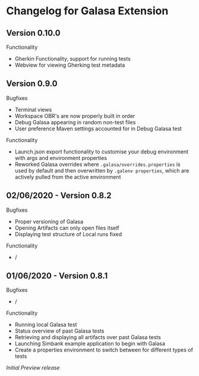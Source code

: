 # Changelog for Galasa Extension

## Version 0.10.0

Functionality
- Gherkin Functionality, support for running tests
- Webview for viewing Gherking test metadata

## Version 0.9.0

Bugfixes
- Terminal views
- Workspace OBR's are now properly built in order
- Debug Galasa appearing in random non-test files
- User preference Maven settings accounted for in Debug Galasa test

Functionality
- Launch.json export functionality to customise your debug environment with args and environment properties
- Reworked Galasa overrides where `.galasa/overrides.properties` is used by default and then overwritten by `.galenv properties`, which are actively pulled from the active environment

## 02/06/2020 - Version 0.8.2

Bugfixes
- Proper versioning of Galasa
- Opening Artifacts can only open files itself
- Displaying test structure of Local runs fixed

Functionality
- /

## 01/06/2020 - Version 0.8.1

Bugfixes 
- /

Functionality
- Running local Galasa test
- Status overview of past Galasa tests
- Retrieving and displaying all artifacts over past Galasa tests
- Launching Simbank example application to begin with Galasa
- Create a properties environment to switch between for different types of tests

*Initial Preview release*
